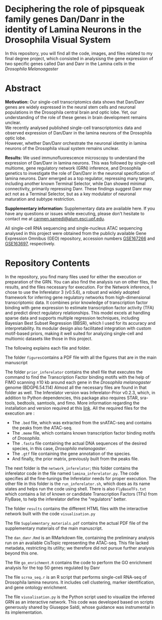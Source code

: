 # Deciphering the role of pipsqueak family genes Dan/Danr in the identity of Lamina Neurons in the Drosophila Visual System 



In this repository, you will find all the code, images, and files related to my final degree project, which consisted in analysisng the gene expression of two specific genes called Dan and Danr in the Lamina cells in the *Drosophila Melanoagaster*


# Abstract


**Motivation:** Our single-cell transcriptomics data shows that Dan/Danr genes are widely expressed in the neural stem cells and neuronal populations in the Drosophila central brain and optic lobe. 
Yet, our understanding of the role of these genes in brain development remains unclear.  
We recently analysed published single-cell transcriptomics data and observed expression of Dan/Danr in the lamina neurons of the Drosophila optic lobe.  
However, whether Dan/Danr orchestrate the neuronal identity in lamina neurons of the Drosophila visual system remains unclear.  


**Results:** We used immunofluorescence microscopy to understand the expression of Dan/Danr in lamina neurons. This was followed by single-cell multiome, gene regulatory network (GRN) inference, and Drosophila genetics to investigate the role of Dan/Danr in the neuronal specification of lamina neurons. 
Danr emerged as a top regulator, repressing many targets, including another known Terminal Selector, while Dan showed minimal connectivity, primarily repressing Danr. 
These findings suggest Danr may act not as a Terminal Selector, but as a key modulator of neuronal maturation and subtype restriction.


**Supplementary information:** Supplementary data are available here.
If you have any questions or issues while executing, please don't hesitate to contact me at carmen.samedi@alum.esci.upf.edu.

All single-cell RNA sequencing and single-nucleus ATAC sequencing analysed in this project were obtained from the publicly available Gene Expression Omnibus (GEO) repository, accession numbers [GSE167266](https://www.ncbi.nlm.nih.gov/geo/query/acc.cgi?acc=GSE167266) and [GSE163697](https://www.ncbi.nlm.nih.gov/geo/query/acc.cgi?acc=GSE163697), respectively.


# Repository Contents
In the repository, you find many files used for either the execution or preparation of the GRN. You can also find the analysis run on other files, the results, and the files necessary for execution. 
For the Network inference, I chose to use the Inferelator 3 (v0.5.6), a robust and widely adopted framework for inferring gene regulatory networks from high-dimensional transcriptomic data. It combines prior knowledge of transcription factor binding with gene expression to estimate transcription factor activity (TFA) and predict direct regulatory relationships. This model excels at handling sparse data and supports multiple regression techniques, including Bayesian Best Subset Regression (BBSR), which I used for its accuracy and interpretability. Its modular design also facilitated integration with custom motif-based priors, making it well suited for analyzing single-cell and multiomic datasets like those in this project.


The following explains each file and folder. 


The folder `figures`contains a PDF file with all the figures that are in the main manuscript

The folder `prior_inferelator` contains the shell file that executes the command to find the Transcription Factor binding motifs with the help of FIMO scanning ±10 kb around each gene in the *Drosophila melanogaster* genome (BDGP6.54.114) 
Almost all the necessary files are found in that folder as well. 
The Inferelator version was Inferelator-Prior v0.2.3, which, in addition to Python dependencies, this package also requires STAR, sra-tools, bedtools, samtools, and fimo. More information regarding the installation and version required at this [link](https://github.com/flatironinstitute/inferelator-prior). 
All the required files for the execution are :
- The `.bed` file, which was extracted from the snATAC-seq and contains the peaks from the ATAC-seq.  
- The `.meme` file, which contains known transcription factor binding motifs of *Drosophila*.  
- The `.fasta` file containing the actual DNA sequences of the desired species, in this case, *Drosophila melanogaster*.  
- The `.gtf` file containing the gene annotation of the species.  
- And finally, the prior matrix, previously built from the peaks file.


The next folder is the `network_inferelator`; this folder contains the inferelator code in the file named `lamina_inferelator.py`. The code specifies all the fine-tunings the Inferelator needs for proper execution. 
The other file in this folder is the `run_inferelator.sh`, which does as its name states and helps run the code using shell.
There is also `FlyBaseTFs.txt` which contains  a list of known or candidate Transcription Factors (TFs) from FlyBase, to help the inferelator define the "regulators" better.


The folder `results` contains the different HTML files with the interactive network built with the code `visualisation.py`


The file `Supplementary_materials.pdf` contains the actual PDF file of the supplementary materials of the main manuscript.


The `dan_danr.Rmd` is an RMarkdown file, containing the preliminary analysis run on an available CisTopic representing the ATAC-seq. This file lacked metadata, restricting its utility; we therefore did not pursue further analysis beyond this one. 


The file `go_enrichment.R` contains the code to perform the GO enrichment analysis for the top 50 genes regulated by Danr 


The file `scrna_seq.r` is an R script that performs single-cell RNA-seq of Drosophila lamina neurons. It includes cell clustering, marker identification, and gene ontology enrichment.


The file `viusalisation.py` is the Python script used to visualize the inferred GRN as an interactive network. This code was developed based on scripts generously shared by Giuseppe Saldi, whose guidance was instrumental in its implementation.




